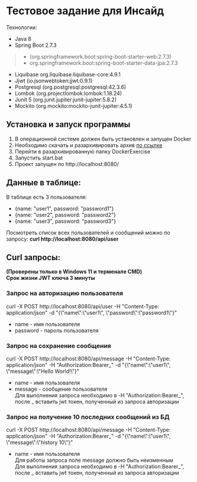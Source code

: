 # Тестовое задание для Инсайд

Технологии: 
- Java 8
- Spring Boot 2.7.3 
> - (org.springframework.boot:spring-boot-starter-web:2.7.3)
> - org.springframework.boot:spring-boot-starter-data-jpa:2.7.3
- Liquibase org.liquibase:liquibase-core:4.9.1
- Jjwt (io.jsonwebtoken:jjwt:0.9.1)
- Postgresql (org.postgresql:postgresql:42.3.6)
- Lombok (org.projectlombok:lombok:1.18.24)
- Junit 5 (org.junit.jupiter:junit-jupiter:5.8.2)
- Mockito (org.mockito:mockito-junit-jupiter:4.5.1)

## Установка и запуск программы  
1. В операционной системе должен быть установлен и запущен Docker
2. Необходимо скачать и разархивировать архив [по ссылке](https://drive.google.com/file/d/10W2DncYEag8jJ8vLV-myQnObAtFhE63d/view?usp=sharing)  
3. Перейти в разархивированную папку DockerExercise 
4. Запустить start.bat
5. Проект запущен по http://localhost:8080/
  
## Данные в таблице:  
В таблице есть 3 пользователя:
- {name: "user1", password: "password1"}
- {name: "user2", password: "password2"}
- {name: "user3", password: "password3"}  
  
Посмотреть список всех пользователей и сообщений можно по запросу: **curl http://localhost:8080/api/user**  
  
## Curl запросы:  
**(Проверены только в Windows 11 и терменале CMD)**  
**Срок жизни JWT ключа 3 минуты**  
### Запрос на авторизацию пользователя
curl -X POST http://localhost:8080/api/user -H "Content-Type: application/json" -d "{\\"name\\":\\"user1\\", \\"password\\":\\"password1\\"}"
- name - имя пользователя
- password - пароль пользователя
### Запрос на сохранение сообщения
curl -X POST http://localhost:8080/api/message -H "Content-Type: application/json" -H "Authorization:Bearer_" -d "{\\"name\\":\\"user1\\", \\"message\\":\\"Hello World!\\"}"
- name - имя пользователя
- message - сообщение пользователя  
Для выполнения запроса необходимо в -H "Authorization:Bearer_", после _ вставить jwt токен, полученный из запроса авторизации  
### Запрос на получение 10 последних сообщений из БД
curl -X POST http://localhost:8080/api/message -H "Content-Type: application/json" -H "Authorization:Bearer_" -d "{\\"name\\":\\"user1\\", \\"message\\":\\"history 10\\"}"
- name - имя пользователя  
Для работы запроса поле message должно быть неизменным  
Для выполнения запроса необходимо в -H "Authorization:Bearer_", после _ вставить jwt токен, полученный из запроса авторизации    
